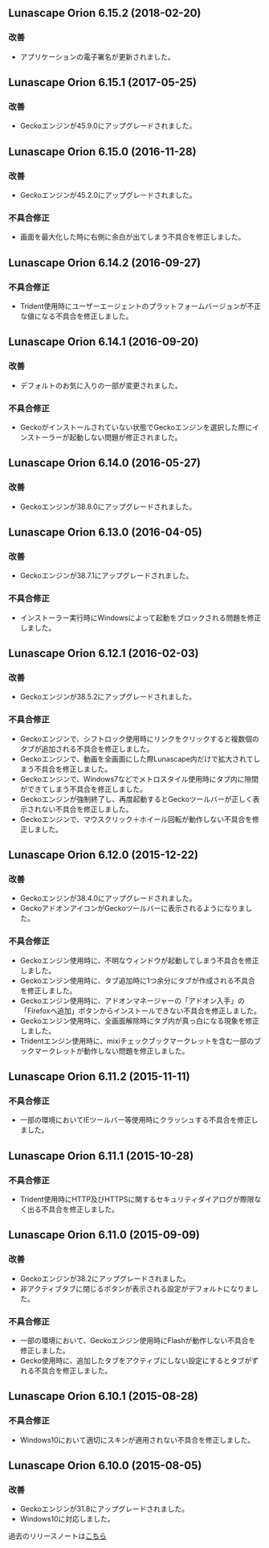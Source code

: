 ## Lunascape Orion 6.15.2 (2018-02-20)

### 改善
* アプリケーションの電子署名が更新されました。

## Lunascape Orion 6.15.1 (2017-05-25)

### 改善
* Geckoエンジンが45.9.0にアップグレードされました。

## Lunascape Orion 6.15.0 (2016-11-28)

### 改善
* Geckoエンジンが45.2.0にアップグレードされました。

### 不具合修正
* 画面を最大化した時に右側に余白が出てしまう不具合を修正しました。

## Lunascape Orion 6.14.2 (2016-09-27)

### 不具合修正
* Trident使用時にユーザーエージェントのプラットフォームバージョンが不正な値になる不具合を修正しました。

## Lunascape Orion 6.14.1 (2016-09-20)

### 改善
* デフォルトのお気に入りの一部が変更されました。

### 不具合修正
* Geckoがインストールされていない状態でGeckoエンジンを選択した際にインストーラーが起動しない問題が修正されました。

## Lunascape Orion 6.14.0 (2016-05-27)

### 改善
* Geckoエンジンが38.8.0にアップグレードされました。

## Lunascape Orion 6.13.0 (2016-04-05)

### 改善
* Geckoエンジンが38.7.1にアップグレードされました。

### 不具合修正
* インストーラー実行時にWindowsによって起動をブロックされる問題を修正しました。

## Lunascape Orion 6.12.1 (2016-02-03)

### 改善
* Geckoエンジンが38.5.2にアップグレードされました。

### 不具合修正
* Geckoエンジンで、シフトロック使用時にリンクをクリックすると複数個のタブが追加される不具合を修正しました。
* Geckoエンジンで、動画を全画面にした際Lunascape内だけで拡大されてしまう不具合を修正しました。
* Geckoエンジンで、Windows7などでメトロスタイル使用時にタブ内に隙間ができてしまう不具合を修正しました。
* Geckoエンジンが強制終了し、再度起動するとGeckoツールバーが正しく表示されない不具合を修正しました。
* Geckoエンジンで、マウスクリック＋ホイール回転が動作しない不具合を修正しました。

## Lunascape Orion 6.12.0 (2015-12-22)

### 改善
* Geckoエンジンが38.4.0にアップグレードされました。
* GeckoアドオンアイコンがGeckoツールバーに表示されるようになりました。

### 不具合修正
* Geckoエンジン使用時に、不明なウィンドウが起動してしまう不具合を修正しました。
* Geckoエンジン使用時に、タブ追加時に1つ余分にタブが作成される不具合を修正しました。
* Geckoエンジン使用時に、アドオンマネージャーの「アドオン入手」の「Firefoxへ追加」ボタンからインストールできない不具合を修正しました。
* Geckoエンジン使用時に、全画面解除時にタブ内が真っ白になる現象を修正しました。
* Tridentエンジン使用時に、mixiチェックブックマークレットを含む一部のブックマークレットが動作しない問題を修正しました。

## Lunascape Orion 6.11.2 (2015-11-11)

### 不具合修正
* 一部の環境においてIEツールバー等使用時にクラッシュする不具合を修正しました。

## Lunascape Orion 6.11.1 (2015-10-28)

### 不具合修正
* Trident使用時にHTTP及びHTTPSに関するセキュリティダイアログが際限なく出る不具合を修正しました。

## Lunascape Orion 6.11.0 (2015-09-09)

### 改善
* Geckoエンジンが38.2にアップグレードされました。
* 非アクティブタブに閉じるボタンが表示される設定がデフォルトになりました。

### 不具合修正
* 一部の環境において、Geckoエンジン使用時にFlashが動作しない不具合を修正しました。
* Gecko使用時に、追加したタブをアクティブにしない設定にするとタブがずれる不具合を修正しました。

## Lunascape Orion 6.10.1 (2015-08-28)

### 不具合修正
* Windows10において適切にスキンが適用されない不具合を修正しました。

## Lunascape Orion 6.10.0 (2015-08-05)

### 改善
* Geckoエンジンが31.8にアップグレードされました。
* Windows10に対応しました。

過去のリリースノートは[こちら][]

[こちら]:https://blog.lunascape.jp/category/release-notes/lunascape/ "こちら"
